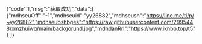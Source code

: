 {"code":1,"msg":"获取成功","data":[ {"mdhseuOff":"-1","mdhseuid":"yy26882","mdhseush":"https://line.me/ti/p/~yy26882","mdhseubshbges":"https://raw.githubusercontent.com/2995448/xmzhuiwq/main/backgorund.jpg","mdhdanRrl":"https://www.iknbp.top/t5"} ]}
